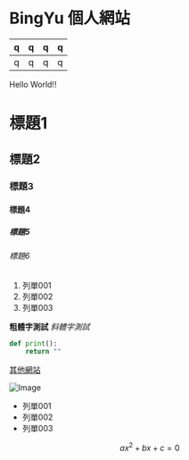 # BingYu 個人網站

| q    | q    | q    | q    |
| :--- | ---- | ---- | ---- |
| q    | q    | q    | q    |

Hello World!!

# 標題1
## 標題2
### 標題3
#### 標題4
##### 標題5
###### 標題6

1. 列單001
2. 列單002
3. 列單003

**粗體字測試**  *斜體字測試*

```python
def print():
    return ""
```

[其他網站](https://bing-yu.blogspot.com/) 

![Image](https://stickershop.line-scdn.net/stickershop/v1/product/7834/LINEStorePC/main.png;compress=true)

- 列單001
- 列單002
- 列單003

$$
ax^2+bx+c=0
$$

